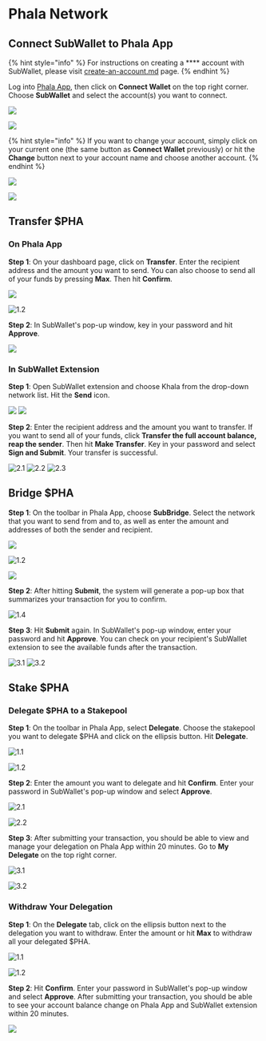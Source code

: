 # Phala Network

## Connect SubWallet to Phala App

{% hint style="info" %}
For instructions on creating a **** account with SubWallet, please visit [create-an-account.md](../user-guide/create-an-account.md "mention") page.
{% endhint %}

Log into [Phala App](https://app.phala.network/), then click on **Connect Wallet** on the top right corner. Choose **SubWallet** and select the account(s) you want to connect.&#x20;

![](../.gitbook/assets/phala1.png)

![](<../.gitbook/assets/Screen Shot 2022-04-26 at 11.10.08.png>)

{% hint style="info" %}
If you want to change your account, simply click on your current one (the same button as **Connect Wallet** previously) or hit the **Change** button next to your account name and choose another account.
{% endhint %}

![](../.gitbook/assets/phala2.png)

![](<../.gitbook/assets/Screen Shot 2022-04-26 at 11.03.14.png>)

## Transfer $PHA

### On Phala App

**Step 1**: On your dashboard page, click on **Transfer**. Enter the recipient address and the amount you want to send. You can also choose to send all of your funds by pressing **Max**. Then hit **Confirm**.&#x20;

![](../.gitbook/assets/phala3.png)

![1.2](<../.gitbook/assets/Screen Shot 2022-04-26 at 11.48.35.png>)

**Step 2**: In SubWallet's pop-up window, key in your password and hit **Approve**.

![](<../.gitbook/assets/Screen Shot 2022-04-26 at 11.55.47.png>)

### In SubWallet Extension

**Step 1**: Open SubWallet extension and choose Khala from the drop-down network list. Hit the **Send** icon.

![](../.gitbook/assets/phala4.png) ![](../.gitbook/assets/phala5.png)

**Step 2**: Enter the recipient address and the amount you want to transfer. If you want to send all of your funds, click **Transfer the full account balance, reap the sender**. Then hit **Make Transfer**. Key in your password and select **Sign and Submit**. Your transfer is successful.&#x20;

![2.1](<../.gitbook/assets/Screen Shot 2022-04-26 at 12.07.25.png>) ![2.2](<../.gitbook/assets/Screen Shot 2022-04-26 at 12.07.39 (1).png>) ![2.3](<../.gitbook/assets/Screen Shot 2022-04-26 at 12.12.57.png>)

## Bridge $PHA

**Step 1**: On the toolbar in Phala App, choose **SubBridge**. Select the network that you want to send from and to, as well as enter the amount and addresses of both the sender and recipient.&#x20;

![](../.gitbook/assets/phala6.png)

![1.2](<../.gitbook/assets/Screen Shot 2022-04-26 at 12.31.50.png>)

![](<../.gitbook/assets/Screen Shot 2022-04-26 at 12.33.00.png>)

**Step 2**: After hitting **Submit**, the system will generate a pop-up box that summarizes your transaction for you to confirm.

![1.4](<../.gitbook/assets/Screen Shot 2022-04-26 at 12.33.40.png>)

**Step 3**: Hit **Submit** again. In SubWallet's pop-up window, enter your password and hit **Approve**. You can check on your recipient's SubWallet extension to see the available funds after the transaction.

![3.1](<../.gitbook/assets/Screen Shot 2022-04-26 at 12.41.00.png>) ![3.2](<../.gitbook/assets/Screen Shot 2022-04-26 at 12.46.04.png>)

## Stake $PHA

### Delegate $PHA to a Stakepool&#x20;

**Step 1**: On the toolbar in Phala App, select **Delegate**. Choose the stakepool you want to delegate $PHA and click on the ellipsis button. Hit **Delegate**.&#x20;

![1.1](<../.gitbook/assets/Screen Shot 2022-04-26 at 14.55.02.png>)

![1.2](<../.gitbook/assets/Screen Shot 2022-04-26 at 14.55.21 (1).png>)

**Step 2**: Enter the amount you want to delegate and hit **Confirm**. Enter your password in SubWallet's pop-up window and select **Approve**.&#x20;

![2.1](<../.gitbook/assets/Screen Shot 2022-04-26 at 14.56.36.png>)

![2.2](<../.gitbook/assets/Screen Shot 2022-04-26 at 14.56.58.png>)

**Step 3**: After submitting your transaction, you should be able to view and manage your delegation on Phala App within 20 minutes. Go to **My Delegate** on the top right corner.

![3.1](<../.gitbook/assets/Screen Shot 2022-04-26 at 15.01.48.png>)

![3.2](<../.gitbook/assets/Screen Shot 2022-04-26 at 15.12.20 (1).png>)

### Withdraw Your Delegation

**Step 1**: On the **Delegate** tab, click on the ellipsis button next to the delegation you want to withdraw. Enter the amount or hit **Max** to withdraw all your delegated $PHA.

![1.1](<../.gitbook/assets/Screen Shot 2022-04-26 at 15.19.02.png>)

![1.2](<../.gitbook/assets/Screen Shot 2022-04-26 at 15.19.46 (1).png>)

**Step 2**: Hit **Confirm**. Enter your password in SubWallet's pop-up window and select **Approve**. After submitting your transaction, you should be able to see your account balance change on Phala App and SubWallet extension within 20 minutes.

![](<../.gitbook/assets/Screen Shot 2022-04-26 at 15.23.05 (1).png>)

&#x20;
